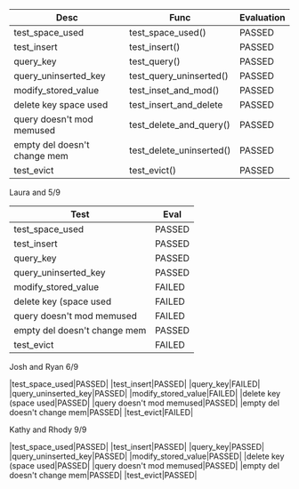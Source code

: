 
|Desc|Func|Evaluation|
|----|----|--------|
|test_space_used|test_space_used()|PASSED|
|test_insert|test_insert()|PASSED|
|query_key|test_query()|PASSED|
|query_uninserted_key|test_query_uninserted()|PASSED|
|modify_stored_value|test_inset_and_mod()|PASSED|
|delete key space used|test_insert_and_delete|PASSED|
|query doesn't mod memused|test_delete_and_query()|PASSED|
|empty del doesn't change mem|test_delete_uninserted()|PASSED|
|test_evict|test_evict()| PASSED|




Laura and   5/9

|Test|Eval|
|----|----|
|test_space_used|PASSED|
|test_insert|PASSED|
|query_key|PASSED|
|query_uninserted_key|PASSED|
|modify_stored_value|FAILED|
|delete key (space used|FAILED|
|query doesn't mod memused|FAILED|
|empty del doesn't change mem|PASSED|
|test_evict|FAILED|


Josh and Ryan 6/9

|test_space_used|PASSED|
|test_insert|PASSED|
|query_key|FAILED|
|query_uninserted_key|PASSED|
|modify_stored_value|FAILED|
|delete key (space used|PASSED|
|query doesn't mod memused|PASSED|
|empty del doesn't change mem|PASSED|
|test_evict|FAILED|


Kathy and Rhody 9/9

|test_space_used|PASSED|
|test_insert|PASSED|
|query_key|PASSED|
|query_uninserted_key|PASSED|
|modify_stored_value|PASSED|
|delete key (space used|PASSED|
|query doesn't mod memused|PASSED|
|empty del doesn't change mem|PASSED|
|test_evict|PASSED|

